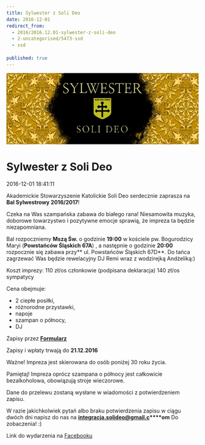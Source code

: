 ```yaml
---
title: Sylwester z Soli Deo
date: 2016-12-01
redirect_from: 
  - 2016/2016.12.01-sylwester-z-soli-deo
  - 2-uncategorised/5473-ssd
  - ssd

published: true
---
```



![/assets/posts/2016/2016-12-01-sylwester-z-soli-deo/sylwester.jpg](/assets/posts/2016/2016-12-01-sylwester-z-soli-deo/sylwester.jpg)

# Sylwester z Soli Deo

<time>2016-12-01 18:41:11</time>






Akademickie Stowarzyszenie Katolickie Soli Deo serdecznie zaprasza na **Bal Sylwestrowy 2016/2017**!
 
 Czeka na Was szampańska zabawa do białego rana! Niesamowita muzyka, doborowe towarzystwo i pozytywne emocje sprawią, że impreza ta będzie niezapomniana.
 
 Bal rozpoczniemy **Mszą Św.** o godzinie **19:00** w kościele pw. Bogurodzicy Maryi (**Powstańców Śląskich 67A**) , a następnie o godzinie **20:00** rozpocznie się zabawa przy** ul. Powstańców Śląskich 67D**. Do tańca zagrzewać Was będzie rewelacyjny DJ Remi wraz z wodzirejką Andżeliką:)
 
 Koszt imprezy:
 110 zł/os członkowie (podpisana deklaracja) 
 140 zł/os sympatycy 
 
 Cena obejmuje:
 - 2 ciepłe posiłki,
 - różnorodne przystawki,
 - napoje 
 - szampan o północy, 
 - DJ 
 
 Zapisy przez **[Formularz](https://docs.google.com/forms/d/e/1FAIpQLSeNpHbGrNPrQSoDCWlxFMvy9FaQ8xUh7iQU5NZCenqcWJBroA/viewform)**
 
 Zapisy i wpłaty trwają do **21.12.2016** 
 
 Ważne!
 Impreza jest skierowana do osób poniżej 30 roku życia.
 
 Pamiętaj!
 Impreza oprócz szampana o północy jest całkowicie bezalkoholowa, obowiązują stroje wieczorowe.
 
 Dane do przelewu zostaną wysłane w wiadomości z potwierdzeniem zapisu.
 
 W razie jakichkolwiek pytań albo braku potwierdzenia zapisu w ciągu dwóch dni napisz do nas na **integracja.solideo@gmail.c****om** 
 Do zobaczenia! :)


Link do wydarzenia na [Facebooku](https://www.facebook.com/events/1185574218203855/) 



<!--{{json:{"created_date":"2016-12-01 18:41:11","publish_down":"0000-00-00 00:00:00","id":"5473"}}}-->